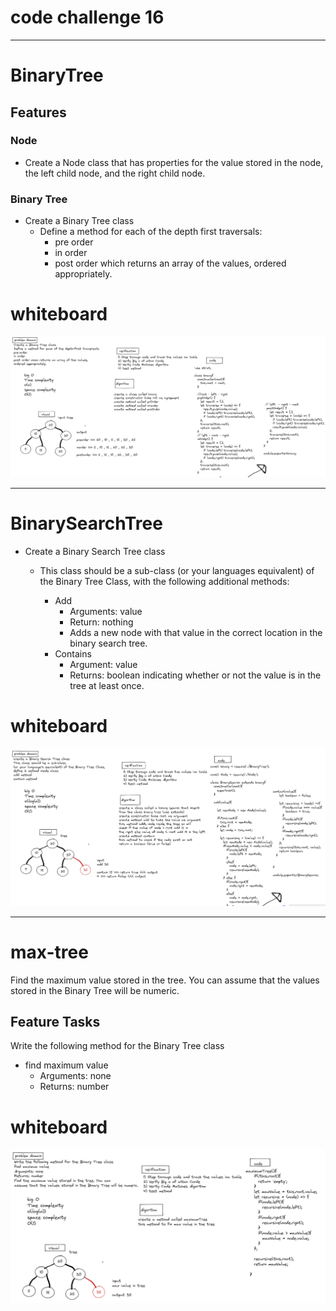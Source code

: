 # code challenge 16

------------------------

# BinaryTree 

## Features

### Node

- Create a Node class that has properties for the value stored in the node, the left child node, and the right child node.


### Binary Tree

- Create a Binary Tree class
     + Define a method for each of the depth first traversals:
         - pre order
         - in order
         - post order which returns an array of the values, ordered appropriately.

# whiteboard 

![binary tree](./imageWhiteBoard/codechallenge15.PNG)


-------------------------

# BinarySearchTree 

- Create a Binary Search Tree class

    - This class should be a sub-class (or your languages equivalent) of the Binary Tree Class, with the following additional methods:

        + Add
            - Arguments: value
            - Return: nothing
            - Adds a new node with that value in the correct location in the binary search tree.
        + Contains
            - Argument: value
            - Returns: boolean indicating whether or not the value is in the tree at least once.


# whiteboard  

![BinarySearchTree](./imageWhiteBoard/codechallenge15part2.PNG)


-------------------------

# max-tree

Find the maximum value stored in the tree. You can assume that the values stored in the Binary Tree will be numeric.

## Feature Tasks

Write the following method for the Binary Tree class

- find maximum value
     - Arguments: none
     - Returns: number


# whiteboard 

![max-tree](./imageWhiteBoard/challenge16.PNG)
